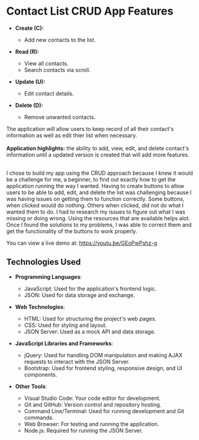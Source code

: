 # Contact List CRUD App Features

- **Create (C):**
  - Add new contacts to the list.

- **Read (R):**
  - View all contacts.
  - Search contacts via scroll.

- **Update (U):**
  - Edit contact details.

- **Delete (D):**
  - Remove unwanted contacts.

The application will allow users to keep record of all their contact's information as well as edit thier list when necessary. <br><br>
**Application highlights:** the ability to add, view, edit, and delete contact's information until a updated version is created 
that will add more features. <br><br>

I chose to build my app using the CRUD approach because I knew it would be a challenge for me, a beginner, to find out exactly how to get
the application running the way I wanted. Having to create buttons to allow users to be able to add, edit, and delete the list was challenging
because I was having issues on getting them to function correctly. Some buttons, when clicked would do nothing. Others when clicked, did not do
what I wanted them to do. I had to research my issues to figure out what I was missing or doing wrong. Using the resources that are available 
helps alot. Once I found the solutions to my problems, I was able to correct them and get the functionality of the buttons to work properly.


You can view a live demo at: https://youtu.be/GEoPwPshz-g


## Technologies Used

- **Programming Languages**:
   - JavaScript: Used for the application's frontend logic.
   - JSON: Used for data storage and exchange.

- **Web Technologies**:
   - HTML: Used for structuring the project's web pages.
   - CSS: Used for styling and layout.
   - JSON Server: Used as a mock API and data storage.

- **JavaScript Libraries and Frameworks**:
   - jQuery: Used for handling DOM manipulation and making AJAX requests to interact with the JSON Server.
   - Bootstrap: Used for frontend styling, responsive design, and UI components.

- **Other Tools**:
   - Visual Studio Code: Your code editor for development.
   - Git and GitHub: Version control and repository hosting.
   - Command Line/Terminal: Used for running development and Git commands.
   - Web Browser: For testing and running the application.
   - Node.js: Required for running the JSON Server.

